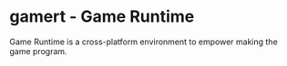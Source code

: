 # gamert - Game Runtime
Game Runtime is a cross-platform environment to empower making the game program.